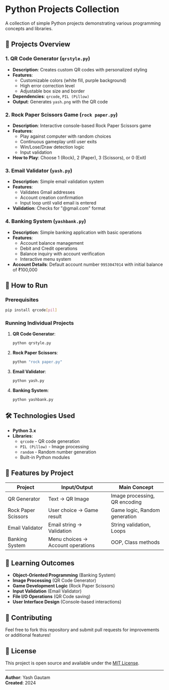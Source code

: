# Python Projects Collection

A collection of simple Python projects demonstrating various programming concepts and libraries.

## 📁 Projects Overview

### 1. QR Code Generator (`qrstyle.py`)

- **Description**: Creates custom QR codes with personalized styling
- **Features**:
  - Customizable colors (white fill, purple background)
  - High error correction level
  - Adjustable box size and border
- **Dependencies**: `qrcode`, `PIL (Pillow)`
- **Output**: Generates `yash.png` with the QR code

### 2. Rock Paper Scissors Game (`rock paper.py`)

- **Description**: Interactive console-based Rock Paper Scissors game
- **Features**:
  - Play against computer with random choices
  - Continuous gameplay until user exits
  - Win/Lose/Draw detection logic
  - Input validation
- **How to Play**: Choose 1 (Rock), 2 (Paper), 3 (Scissors), or 0 (Exit)

### 3. Email Validator (`yash.py`)

- **Description**: Simple email validation system
- **Features**:
  - Validates Gmail addresses
  - Account creation confirmation
  - Input loop until valid email is entered
- **Validation**: Checks for "@gmail.com" format

### 4. Banking System (`yashbank.py`)

- **Description**: Simple banking application with basic operations
- **Features**:
  - Account balance management
  - Debit and Credit operations
  - Balance inquiry with account verification
  - Interactive menu system
- **Account Details**: Default account number `9953047014` with initial balance of ₹100,000

## 🚀 How to Run

### Prerequisites

```bash
pip install qrcode[pil]
```

### Running Individual Projects

1. **QR Code Generator**:

   ```bash
   python qrstyle.py
   ```

2. **Rock Paper Scissors**:

   ```bash
   python "rock paper.py"
   ```

3. **Email Validator**:

   ```bash
   python yash.py
   ```

4. **Banking System**:
   ```bash
   python yashbank.py
   ```

## 🛠️ Technologies Used

- **Python 3.x**
- **Libraries**:
  - `qrcode` - QR code generation
  - `PIL (Pillow)` - Image processing
  - `random` - Random number generation
  - Built-in Python modules

## 📝 Features by Project

| Project             | Input/Output                      | Main Concept                  |
| ------------------- | --------------------------------- | ----------------------------- |
| QR Generator        | Text → QR Image                   | Image processing, QR encoding |
| Rock Paper Scissors | User choice → Game result         | Game logic, Random generation |
| Email Validator     | Email string → Validation         | String validation, Loops      |
| Banking System      | Menu choices → Account operations | OOP, Class methods            |

## 🎯 Learning Outcomes

- **Object-Oriented Programming** (Banking System)
- **Image Processing** (QR Code Generator)
- **Game Development Logic** (Rock Paper Scissors)
- **Input Validation** (Email Validator)
- **File I/O Operations** (QR Code saving)
- **User Interface Design** (Console-based interactions)

## 🤝 Contributing

Feel free to fork this repository and submit pull requests for improvements or additional features!

## 📜 License

This project is open source and available under the [MIT License](LICENSE).

---

**Author**: Yash Gautam  
**Created**: 2024